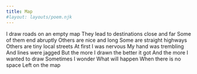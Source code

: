 ```yaml
---
title: Map
#layout: layouts/poem.njk
---
```


I draw roads on an empty map
They lead to destinations close and far
Some of them end abruptly
Others are nice and long
Some are straight highways
Others are tiny local streets
At first I was nervous
My hand was trembling
And lines were jagged
But the more I drawn the better it got
And the more I wanted to draw
Sometimes I wonder
What will happen
When there is no space
Left on the map
